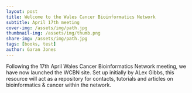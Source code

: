 ```yaml
---
layout: post
title: Welcome to the Wales Cancer Bioinformatics Network
subtitle: April 17th meeting
cover-img: /assets/img/path.jpg
thumbnail-img: /assets/img/thumb.png
share-img: /assets/img/path.jpg
tags: [books, test]
author: Garan Jones
---
```


Following the 17th April Wales Cancer Bioinformatics Network meeting, we have now launched the WCBN site. Set up initially by ALex Gibbs, this resource will act as a repository for contacts, tutorials and articles on bioinformatics & cancer within the network. 
